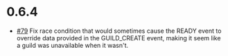 # 0.6.4
- [#79](https://github.com/cronokirby/alchemy/issues/79)
  Fix race condition that would sometimes cause the READY event
  to override data provided in the GUILD_CREATE event, making
  it seem like a guild was unavailable when it wasn't.
